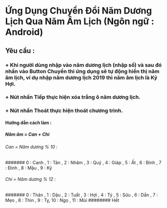 # Ứng Dụng Chuyển Đổi Năm Dương Lịch Qua Năm Âm Lịch (Ngôn ngữ : Android)
## Yêu cầu :
### + Khi người dùng nhập vào năm dương lịch (nhập số) và sau đó nhấn vào Button Chuyển thì ứng dụng sẽ tự động hiển thị năm âm lịch, ví dụ nhập năm dương lịch 2019 thì năm âm lịch là Kỷ Hợi.
### + Nút nhấn Tiếp thực hiện xóa trắng ô năm dương lịch.
### + Nút nhấn Thoát thực hiện thoát chương trình.
#### Hướng dẫn cách làm :
##### Năm âm = Can + Chi
###### Can = Năm dương % 10 :
####### 0 : Canh , 1 : Tân , 2 : Nhâm , 3 : Quý , 4 : Giáp , 5 : Ất , 6 : Bính , 7 : Đinh , 8 : Mậu , 9 : Kỷ
###### Chi = Năm dương % 12 :
####### 0 : Thân , 1 : Dậu , 2 : Tuất , 3 : Hợi , 4 : Tý , 5 : Sửu , 6 : Dần , 7 : Mẹo , 8 : Thìn , 9 : Tỵ, 10 : Ngọ , 11 : Mùi
######## Hết
